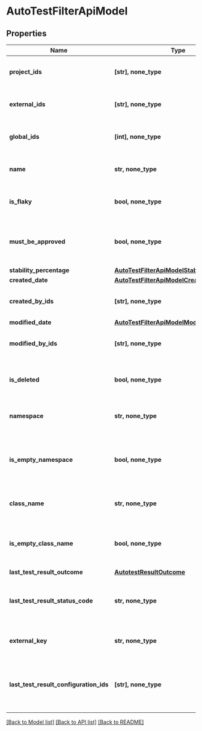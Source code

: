 # AutoTestFilterApiModel


## Properties
Name | Type | Description | Notes
------------ | ------------- | ------------- | -------------
**project_ids** | **[str], none_type** | Specifies an autotest projects IDs to search for | [optional] 
**external_ids** | **[str], none_type** | Specifies an autotest external IDs to search for | [optional] 
**global_ids** | **[int], none_type** | Specifies an autotest global IDs to search for | [optional] 
**name** | **str, none_type** | Specifies an autotest name to search for | [optional] 
**is_flaky** | **bool, none_type** | Specifies an autotest flaky status to search for | [optional] 
**must_be_approved** | **bool, none_type** | Specifies an autotest unapproved changes status to search for | [optional] 
**stability_percentage** | [**AutoTestFilterApiModelStabilityPercentage**](AutoTestFilterApiModelStabilityPercentage.md) |  | [optional] 
**created_date** | [**AutoTestFilterApiModelCreatedDate**](AutoTestFilterApiModelCreatedDate.md) |  | [optional] 
**created_by_ids** | **[str], none_type** | Specifies an autotest creator IDs to search for | [optional] 
**modified_date** | [**AutoTestFilterApiModelModifiedDate**](AutoTestFilterApiModelModifiedDate.md) |  | [optional] 
**modified_by_ids** | **[str], none_type** | Specifies an autotest last editor IDs to search for | [optional] 
**is_deleted** | **bool, none_type** | Specifies an autotest deleted status to search for | [optional] 
**namespace** | **str, none_type** | Specifies an autotest namespace to search for | [optional] 
**is_empty_namespace** | **bool, none_type** | Specifies an autotest namespace name presence status to search for | [optional] 
**class_name** | **str, none_type** | Specifies an autotest class name to search for | [optional] 
**is_empty_class_name** | **bool, none_type** | Specifies an autotest class name presence status to search for | [optional] 
**last_test_result_outcome** | [**AutotestResultOutcome**](AutotestResultOutcome.md) |  | [optional] 
**last_test_result_status_code** | **str, none_type** | Specifies an autotest status code of the last test result to search for | [optional] 
**external_key** | **str, none_type** | Specifies an autotest external key to search for | [optional] 
**last_test_result_configuration_ids** | **[str], none_type** | Specifies an autotest configuration IDs of the last test result to search for | [optional] 

[[Back to Model list]](../README.md#documentation-for-models) [[Back to API list]](../README.md#documentation-for-api-endpoints) [[Back to README]](../README.md)


